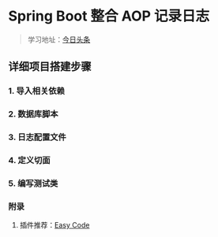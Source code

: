 # Spring Boot 整合 AOP 记录日志
> 学习地址：[今日头条](https://www.toutiao.com/i6884463388991160836/)
> 
> 

## 详细项目搭建步骤
### 1. 导入相关依赖



### 2. 数据库脚本



### 3. 日志配置文件


### 4. 定义切面


### 5. 编写测试类



### 附录
1. 插件推荐：[Easy Code](https://gitee.com/makejava/EasyCode/wikis/pages)